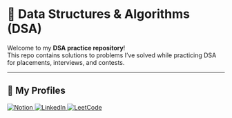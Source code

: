 # 📘 Data Structures & Algorithms (DSA)

Welcome to my **DSA practice repository**!  
This repo contains solutions to problems I’ve solved while practicing DSA for placements, interviews, and contests.

---

## 🔗 My Profiles
<p align="left">
  <a href="https://equatorial-hamster-f90.notion.site/DSA-224afe64a05580b2846ae876ee0ce72b?source=copy_link" target="_blank">
    <img src="https://img.shields.io/badge/Notion-tanish29-White?style=for-the-badge&logo=notion" alt="Notion" />
  </a>
  <a href="https://linkedin.com/in/tanish29" target="_blank">
    <img src="https://img.shields.io/badge/LinkedIn-tanish29-blue?style=for-the-badge&logo=linkedin" alt="LinkedIn" />
  </a>
  <a href="https://www.leetcode.com/tanish2_9" target="_blank">
    <img src="https://img.shields.io/badge/LeetCode-tanish2__9-orange?style=for-the-badge&logo=leetcode" alt="LeetCode" />
  </a>
</p>
